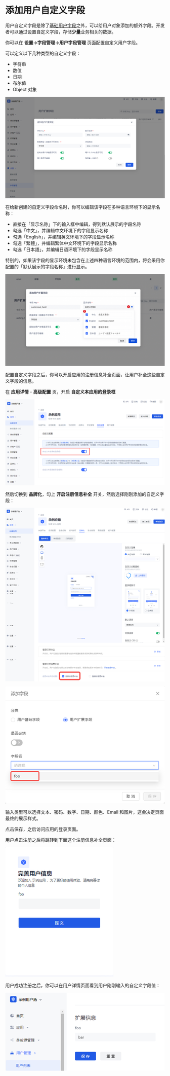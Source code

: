 # 添加用户自定义字段

<LastUpdated/>

用户自定义字段是除了[基础用户字段](/guides/user/user-profile.md)之外，可以给用户对象添加的额外字段。开发者可以通过设置自定义字段，存储**少量**业务相关的数据。

你可以在 **设置->字段管理->用户字段管理** 页面配置自定义用户字段。

可以定义以下几种类型的自定义字段：

- 字符串
- 数值
- 日期
- 布尔值
- Object 对象

![](../images/extend-column.png)

在给新创建的自定义字段命名时，你可以编辑该字段在多种语言环境下的显示名称：

- 直接在「显示名称」下的输入框中编辑，得到默认展示的字段名称
- 勾选「中文」，并编辑中文环境下的字段显示名称
- 勾选「English」，并编辑英文环境下的字段显示名称
- 勾选「繁體」，并编辑繁体中文环境下的字段显示名称
- 勾选「日本語」，并编辑日语环境下的字段显示名称

特别的，如果该字段的显示环境未包含在上述四种语言环境的范围内，将会采用你配置的「默认展示的字段名称」进行显示。

![](../images/extend-column-i18n.jpg)

配置自定义字段之后，你可以开启应用的注册信息补全页面，让用户补全这些自定义字段的信息。

在 **应用详情** - **高级配置** 页，开启 **自定义本应用的登录框**

![](../images/extend-column-supplement-1.png)

然后切换到 **品牌化**，勾上 **开启注册信息补全** 开关，然后选择刚刚添加的自定义字段：

![](../images/extend-column-supplement-2.png)

![](../images/extend-column-supplement-3.png)

输入类型可以选择文本、密码、数字、日期、颜色、Email 和图片，这会决定页面最终的展示样式。

点击保存，之后访问应用的登录页面。

用户点击注册之后将跳转到下面这个注册信息补全页面：

![](../images/extend-column-supplement-4.png)

用户成功注册之后，你可以在用户详情页面看到用户刚刚输入的自定义字段值：

![](../images/extend-column-supplement-5.png)